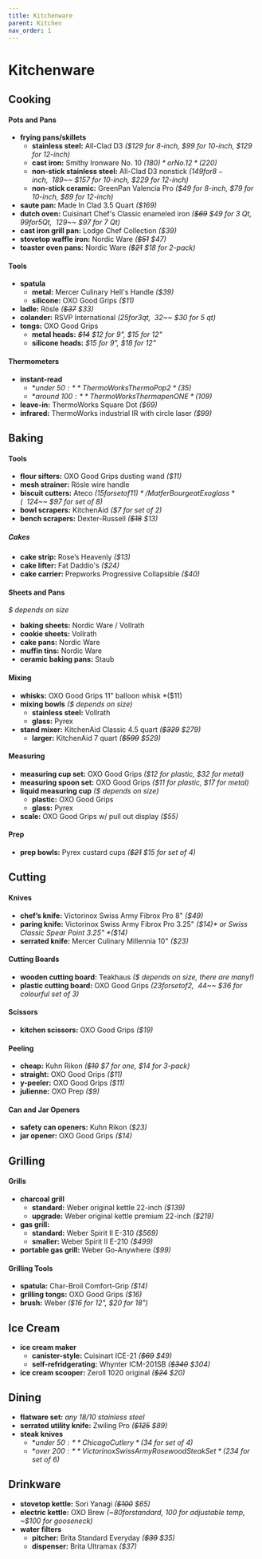 ```yaml
---
title: Kitchenware
parent: Kitchen
nav_order: 1
---
```

# Kitchenware

## Cooking

#### Pots and Pans

- **frying pans/skillets** 
	- **stainless steel:** All-Clad D3 *($129 for 8-inch, $99 for 10-inch, $129 for 12-inch)*
	- **cast iron:** Smithy Ironware No. 10 *($180)* or No. 12 *($220)*
	- **non-stick stainless steel:** All-Clad D3 nonstick *($149 for 8-inch, ~~$189~~ $157 for 10-inch, $229 for 12-inch)*
	- **non-stick ceramic:** GreenPan Valencia Pro *($49 for 8-inch, $79 for 10-inch, $89 for 12-inch)*
- **saute pan:** Made In Clad 3.5 Quart *($169)*
- **dutch oven:** Cuisinart Chef's Classic enameled iron *(~~$69~~ $49 for 3 Qt, $99 for 5 Qt, ~~$129~~ $97 for 7 Qt)* 
- **cast iron grill pan:** Lodge Chef Collection *($39)*
- **stovetop waffle iron:** Nordic Ware *(~~$51~~ $47)*
- **toaster oven pans:** Nordic Ware *(~~$21~~ $18 for 2-pack)*

#### Tools

- **spatula** 
	- **metal:** Mercer Culinary Hell's Handle *($39)*
	- **silicone:** OXO Good Grips *($11)*
- **ladle:** Rösle *(~~$37~~ $33)*
- **colander:** RSVP International *($25 for 3 qt, ~~$32~~ $30 for 5 qt)*
- **tongs:** OXO Good Grips 
	- **metal heads:** *~~$14~~ $12 for 9", $15 for 12"*
	- **silicone heads:** *$15 for 9", $18 for 12"*

#### Thermometers

- **instant-read** 
	- **under $50:** ThermoWorks ThermoPop 2 *($35)*
	- **around $100:** ThermoWorks Thermapen ONE *($109)*
- **leave-in:** ThermoWorks Square Dot *($69)*
- **infrared:** ThermoWorks industrial IR with circle laser *($99)*

## Baking

#### Tools

- **flour sifters:** OXO Good Grips dusting wand *($11)*
- **mesh strainer:** Rösle wire handle
- **biscuit cutters:** Ateco *($15 for set of 11)* / Matfer Bourgeat Exoglass  *(~~$124~~ $97 for set of 8)*
- **bowl scrapers:** KitchenAid *($7 for set of 2)*
- **bench scrapers:** Dexter-Russell *(~~$18~~ $13)*

##### Cakes

- **cake strip:** Rose’s Heavenly *($13)*
- **cake lifter:** Fat Daddio's *($24)*
- **cake carrier:** Prepworks Progressive Collapsible *($40)*

#### Sheets and Pans

*$ depends on size*
- **baking sheets:** Nordic Ware / Vollrath
- **cookie sheets:** Vollrath
- **cake pans:** Nordic Ware
- **muffin tins:** Nordic Ware
- **ceramic baking pans:** Staub

#### Mixing

- **whisks:** OXO Good Grips 11" balloon whisk *($11)
- **mixing bowls** *($ depends on size)*
	- **stainless steel:** Vollrath
	- **glass:** Pyrex
- **stand mixer:** KitchenAid Classic 4.5 quart *(~~$329~~ $279)*
	- **larger:** KitchenAid 7 quart *(~~$599~~ $529)*

#### Measuring

- **measuring cup set:** OXO Good Grips *($12 for plastic, $32 for metal)*
- **measuring spoon set:** OXO Good Grips *($11 for plastic, $17 for metal)*
- **liquid measuring cup** *($ depends on size)*
	- **plastic:** OXO Good Grips 
	- **glass:** Pyrex
- **scale:** OXO Good Grips w/ pull out display *($55)*

#### Prep

- **prep bowls:** Pyrex custard cups *(~~$21~~ $15 for set of 4)*

## Cutting

#### Knives

- **chef’s knife:** Victorinox Swiss Army Fibrox Pro 8" *($49)*
- **paring knife:** Victorinox Swiss Army Fibrox Pro 3.25" *($14)* or Swiss Classic Spear Point 3.25" *($14)*
- **serrated knife:** Mercer Culinary Millennia 10" *($23)*

#### Cutting Boards

- **wooden cutting board:** Teakhaus *($ depends on size, there are many!)*
- **plastic cutting board:** OXO Good Grips *($23 for set of 2, ~~$44~~ $36 for colourful set of 3)*

#### Scissors

- **kitchen scissors:** OXO Good Grips *($19)*

#### Peeling

- **cheap:** Kuhn Rikon *(~~$10~~ $7 for one, $14 for 3-pack)*
- **straight:** OXO Good Grips *($11)*
- **y-peeler:** OXO Good Grips *($11)*
- **julienne:** OXO Prep *($9)*

#### Can and Jar Openers

- **safety can openers:** Kuhn Rikon *($23)*
- **jar opener:** OXO Good Grips *($14)*

## Grilling

#### Grills

- **charcoal grill** 
	- **standard:** Weber original kettle 22-inch *($139)*
	- **upgrade:** Weber original kettle premium 22-inch *($219)*
- **gas grill:** 
	- **standard:** Weber Spirit II E-310 *($569)*
	- **smaller:** Weber Spirit II E-210 *($499)*
- **portable gas grill:** Weber Go-Anywhere *($99)*

#### Grilling Tools

- **spatula:** Char-Broil Comfort-Grip *($14)*
- **grilling tongs:** OXO Good Grips *($16)*
- **brush:** Weber *($16 for 12", $20 for 18")*

## Ice Cream

- **ice cream maker** 
	- **canister-style:** Cuisinart ICE-21 *(~~$69~~ $49)*
	- **self-refridgerating:** Whynter ICM-201SB *(~~$340~~ $304)*
- **ice cream scooper:** Zeroll 1020 original *(~~$24~~ $20)*

## Dining

- **flatware set:** *any 18/10 stainless steel*
- **serrated utility knife:** Zwiling Pro *(~~$125~~ $89)*
- **steak knives** 
	- **under $50:** Chicago Cutlery *($34 for set of 4)*
	- **over $200:** Victorinox Swiss Army Rosewood Steak Set *($234 for set of 6)*

## Drinkware

- **stovetop kettle:** Sori Yanagi *(~~$100~~ $65)*
- **electric kettle:** OXO Brew *(~$80 for standard, ~$100 for adjustable temp, ~$100 for gooseneck)*
- **water filters**
	- **pitcher:** Brita Standard Everyday *(~~$39~~ $35)*
	- **dispenser:** Brita Ultramax *($37)*
